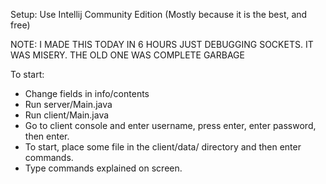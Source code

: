 Setup: Use Intellij Community Edition (Mostly because it is the best, and free)

NOTE: I MADE THIS TODAY IN 6 HOURS JUST DEBUGGING SOCKETS. IT WAS MISERY. THE OLD ONE WAS COMPLETE GARBAGE

To start:
- Change fields in info/contents
- Run server/Main.java
- Run client/Main.java
- Go to client console and enter username, press enter, enter password, then enter.
- To start, place some file in the client/data/ directory and then enter commands.
- Type commands explained on screen.
